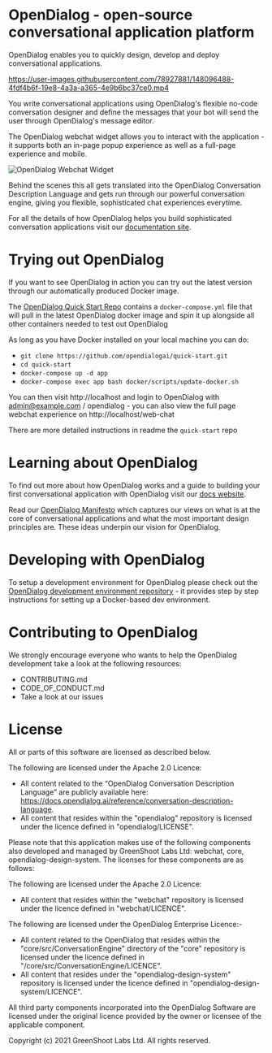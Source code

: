 

# OpenDialog - open-source conversational application platform

OpenDialog enables you to quickly design, develop and deploy conversational applications. 

https://user-images.githubusercontent.com/78927881/148096488-4fdf4b6f-19e8-4a3a-a365-4e9b6bc37ce0.mp4

You write conversational applications using OpenDialog's flexible no-code conversation designer and define the messages that your bot will send the user through OpenDialog's message editor.  

The OpenDialog webchat widget allows you to interact with the application - it supports both an in-page popup experience as well as a full-page experience and mobile. 

<img src="https://www.opendialog.ai/wp-content/uploads/2021/04/webchat_images.png" alt="OpenDialog Webchat Widget">

Behind the scenes this all gets translated into the OpenDialog Conversation Description Language and gets run through our powerful conversation engine, giving you flexible, sophisticated chat experiences everytime. 

For all the details of how OpenDialog helps you build sophisticated conversation applications visit our [documentation site](https://docs.opendialog.ai).


# Trying out OpenDialog

If you want to see OpenDialog in action you can try out the latest version through our automatically produced Docker image.

The [OpenDialog Quick Start Repo](https://github.com/opendialogai/quick-start) contains a `docker-compose.yml` file that will pull in the latest OpenDialog docker image and spin it up alongside all other containers needed to test out OpenDialog

As long as you have Docker installed on your local machine you can do:
- `git clone https://github.com/opendialogai/quick-start.git`
- `cd quick-start`
- `docker-compose up -d app`
- `docker-compose exec app bash docker/scripts/update-docker.sh`

You can then visit http://localhost and login to OpenDialog with admin@example.com / opendialog - you can also view the full page webchat experience on http://localhost/web-chat

There are more detailed instructions in readme the `quick-start` repo

# Learning about OpenDialog

To find out more about how OpenDialog works and a guide to building your first conversational application with OpenDialog visit our [docs website](https://docs.opendialog.ai). 

Read our [OpenDialog Manifesto](https://www.opendialog.ai/manifesto) which captures our views on what is at the core of conversational applications and what the most important design principles are. These ideas underpin our vision for OpenDialog.

# Developing with OpenDialog

To setup a development environment for OpenDialog please check out the [OpenDialog development environment repository](https://github.com/opendialogai/opendialog-dev-environment) - it provides step by step instructions for setting up a Docker-based dev environment.

# Contributing to OpenDialog

We strongly encourage everyone who wants to help the OpenDialog development take a look at the following resources:
- CONTRIBUTING.md
- CODE_OF_CONDUCT.md
- Take a look at our issues

# License

All or parts of this software are licensed as described below.  

The following are licensed under the Apache 2.0 Licence:

* All content related to the “OpenDialog Conversation Description Language” are publicly available here: https://docs.opendialog.ai/reference/conversation-description-language.
* All content that resides within the "opendialog" repository is licensed under the licence defined in "opendialog/LICENSE".

Please note that this application makes use of the following components also developed and managed by GreenShoot Labs Ltd: webchat, core, opendialog-design-system. The licenses for these components are as follows:

The following are licensed under the Apache 2.0 Licence:
* All content that resides within the "webchat" repository is licensed under the licence defined in "webchat/LICENCE".

The following are licensed under the OpenDialog Enterprise Licence:-
* All content related to the OpenDialog that resides within the "core/src/ConversationEngine" directory of the "core" repository is licensed under the licence defined in "/core/src/ConversationEngine/LICENCE".
* All content that resides under the "opendialog-design-system" repository is licensed under the licence defined in "opendialog-design-system/LICENCE".

All third party components incorporated into the OpenDialog Software are licensed under the original licence provided by the owner or licensee of the applicable component.

Copyright (c) 2021 GreenShoot Labs Ltd. All rights reserved.

